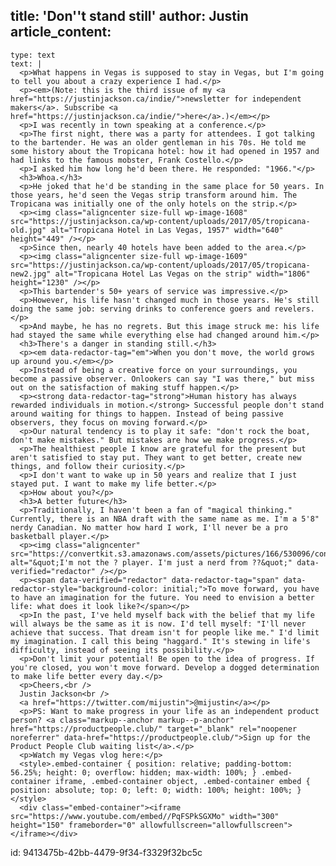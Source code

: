 title: 'Don''t stand still'
author: Justin
article_content:
  -
    type: text
    text: |
      <p>What happens in Vegas is supposed to stay in Vegas, but I'm going to tell you about a crazy experience I had.</p>
      <p><em>(Note: this is the third issue of my <a href="https://justinjackson.ca/indie/">newsletter for independent makers</a>. Subscribe <a href="https://justinjackson.ca/indie/">here</a>.)</em></p>
      <p>I was recently in town speaking at a conference.</p>
      <p>The first night, there was a party for attendees. I got talking to the bartender. He was an older gentleman in his 70s. He told me some history about the Tropicana hotel: how it had opened in 1957 and had links to the famous mobster, Frank Costello.</p>
      <p>I asked him how long he'd been there. He responded: "1966."</p>
      <h3>Whoa.</h3>
      <p>He joked that he'd be standing in the same place for 50 years. In those years, he'd seen the Vegas strip transform around him. The Tropicana was initially one of the only hotels on the strip.</p>
      <p><img class="aligncenter size-full wp-image-1608" src="https://justinjackson.ca/wp-content/uploads/2017/05/tropicana-old.jpg" alt="Tropicana Hotel in Las Vegas, 1957" width="640" height="449" /></p>
      <p>Since then, nearly 40 hotels have been added to the area.</p>
      <p><img class="aligncenter size-full wp-image-1609" src="https://justinjackson.ca/wp-content/uploads/2017/05/tropicana-new2.jpg" alt="Tropicana Hotel Las Vegas on the strip" width="1806" height="1230" /></p>
      <p>This bartender's 50+ years of service was impressive.</p>
      <p>However, his life hasn't changed much in those years. He's still doing the same job: serving drinks to conference goers and revelers.</p>
      <p>And maybe, he has no regrets. But this image struck me: his life had stayed the same while everything else had changed around him.</p>
      <h3>There's a danger in standing still.</h3>
      <p><em data-redactor-tag="em">When you don't move, the world grows up around you.</em></p>
      <p>Instead of being a creative force on your surroundings, you become a passive observer. Onlookers can say "I was there," but miss out on the satisfaction of making stuff happen.</p>
      <p><strong data-redactor-tag="strong">Human history has always rewarded individuals in motion.</strong> Successful people don't stand around waiting for things to happen. Instead of being passive observers, they focus on moving forward.</p>
      <p>Our natural tendency is to play it safe: "don't rock the boat, don't make mistakes." But mistakes are how we make progress.</p>
      <p>The healthiest people I know are grateful for the present but aren't satisfied to stay put. They want to get better, create new things, and follow their curiosity.</p>
      <p>I don't want to wake up in 50 years and realize that I just stayed put. I want to make my life better.</p>
      <p>How about you?</p>
      <h3>A better future</h3>
      <p>Traditionally, I haven't been a fan of "magical thinking." Currently, there is an NBA draft with the same name as me. I'm a 5'8" nerdy Canadian. No matter how hard I work, I'll never be a pro basketball player.</p>
      <p><img class="aligncenter" src="https://convertkit.s3.amazonaws.com/assets/pictures/166/530096/content_nba.jpg" alt="&quot;I'm not the ? player. I'm just a nerd from ??&quot;" data-verified="redactor" /></p>
      <p><span data-verified="redactor" data-redactor-tag="span" data-redactor-style="background-color: initial;">To move forward, you have to have an imagination for the future. You need to envision a better life: what does it look like?</span></p>
      <p>In the past, I've held myself back with the belief that my life will always be the same as it is now. I'd tell myself: "I'll never achieve that success. That dream isn't for people like me." I'd limit my imagination. I call this being "haggard." It's stewing in life's difficulty, instead of seeing its possibility.</p>
      <p>Don't limit your potential! Be open to the idea of progress. If you're closed, you won't move forward. Develop a dogged determination to make life better every day.</p>
      <p>Cheers,<br />
      Justin Jackson<br />
      <a href="https://twitter.com/mijustin">@mijustin</a></p>
      <p>PS: Want to make progress in your life as an independent product person? <a class="markup--anchor markup--p-anchor" href="https://productpeople.club/" target="_blank" rel="noopener noreferrer" data-href="https://productpeople.club/">Sign up for the Product People Club waiting list</a>.</p>
      <p>Watch my Vegas vlog here:</p>
      <style>.embed-container { position: relative; padding-bottom: 56.25%; height: 0; overflow: hidden; max-width: 100%; } .embed-container iframe, .embed-container object, .embed-container embed { position: absolute; top: 0; left: 0; width: 100%; height: 100%; }</style>
      <div class="embed-container"><iframe src="https://www.youtube.com/embed//PqFSPkSGXMo" width="300" height="150" frameborder="0" allowfullscreen="allowfullscreen"></iframe></div>
      
id: 9413475b-42bb-4479-9f34-f3329f32bc5c
